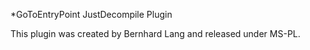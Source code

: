 *GoToEntryPoint JustDecompile Plugin

This plugin was created by Bernhard Lang and released under MS-PL.